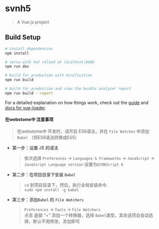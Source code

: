 # svnh5

> A Vue.js project

## Build Setup

``` bash
# install dependencies
npm install

# serve with hot reload at localhost:8080
npm run dev

# build for production with minification
npm run build

# build for production and view the bundle analyzer report
npm run build --report
```

For a detailed explanation on how things work, check out the [guide](http://vuejs-templates.github.io/webpack/) and [docs for vue-loader](http://vuejs.github.io/vue-loader).

#### 在webstome中 注意事项
> 在webstome中 开发时，请开启 ES6语法，并在 `File Watches` 中添加 `Babel`  （将ES6语法转换成ES5）  
- 第一步：设置 JS 的语法  
  > 依次选择  `Preferences` -> `Languages & Frameworks`  -> `JavaScript` -> `JavaScript Language version` 设置为`ECMAScript 6`

- 第二步：在项目目录下安装 `Babel` 
  >  `cd` 到项目目录下，然后，执行全局安装命令   
  >   `sudo npm install -g babel`
  
- 第三步：添加`Babel` 的 `File Watchers`
  >  `Preferences` -> `Tools`  -> `File Watchers`    
  >   点击 底部 “+” 添加一个转换器，选择 `Babel`类型，其余选项会自动选择，默认不用修改，添加即可


